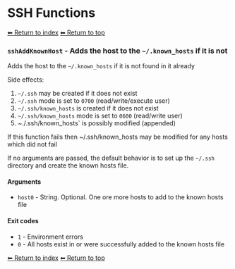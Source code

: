 # SSH Functions

[⬅ Return to index](index.md)
[⬅ Return to top](../index.md)


### `sshAddKnownHost` - Adds the host to the `~/.known_hosts` if it is not

Adds the host to the `~/.known_hosts` if it is not found in it already

Side effects:
1. `~/.ssh` may be created if it does not exist
1. `~/.ssh` mode is set to `0700` (read/write/execute user)
1. `~/.ssh/known_hosts` is created if it does not exist
1. `~/.ssh/known_hosts` mode is set to `0600` (read/write user)
1. ~./.ssh/known_hosts` is possibly modified (appended)

If this function fails then ~/.ssh/known_hosts may be modified for any hosts which did not fail



If no arguments are passed, the default behavior is to set up the `~/.ssh` directory and create the known hosts file.

#### Arguments

- `host0` - String. Optional. One ore more hosts to add to the known hosts file

#### Exit codes

- `1` - Environment errors
- `0` - All hosts exist in or were successfully added to the known hosts file

[⬅ Return to index](index.md)
[⬅ Return to top](../index.md)

